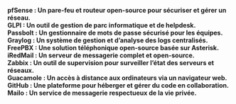 **pfSense : Un pare-feu et routeur open-source pour sécuriser et gérer un réseau.**<br>
**GLPI : Un outil de gestion de parc informatique et de helpdesk.**<br>
**Passbolt : Un gestionnaire de mots de passe sécurisé pour les équipes.**<br>
**Graylog : Un système de gestion et d’analyse des logs centralisés.**<br>
**FreePBX : Une solution téléphonique open-source basée sur Asterisk.**<br>
**iRedMail : Un serveur de messagerie complet et open-source.**<br>
**Zabbix : Un outil de supervision pour surveiller l’état des serveurs et réseaux.**<br>
**Guacamole : Un accès à distance aux ordinateurs via un navigateur web.**<br>
**GitHub : Une plateforme pour héberger et gérer du code en collaboration.**<br>
**Mailo : Un service de messagerie respectueux de la vie privée.**
